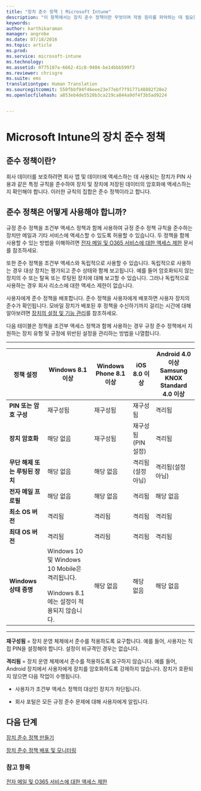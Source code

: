 ```yaml
---
title: "장치 준수 정책 | Microsoft Intune"
description: "이 항목에서는 장치 준수 정책이란 무엇이며 작동 원리를 파악하는 데 필요한 개념을 설명합니다."
keywords: 
author: karthikaraman
manager: angrobe
ms.date: 07/18/2016
ms.topic: article
ms.prod: 
ms.service: microsoft-intune
ms.technology: 
ms.assetid: 0775107a-6662-41c8-9404-be14bbb599f3
ms.reviewer: chrisgre
ms.suite: ems
translationtype: Human Translation
ms.sourcegitcommit: 550fbbf94f46eee23e77ebf7f9177148882f28e2
ms.openlocfilehash: a853eb4de5528b3ca219ca844a9df4f3b5ad9224


---
```


# Microsoft Intune의 장치 준수 정책
## 준수 정책이란?
회사 데이터를 보호하려면 회사 앱 및 데이터에 액세스하는 데 사용되는 장치가 PIN 사용과 같은 특정 규칙을 준수하여 장치 및 장치에 저장된 데이터의 암호화에 액세스하는지 확인해야 합니다. 이러한 규칙의 집합은 준수 정책이라고 합니다.

## 준수 정책은 어떻게 사용해야 합니까?
규정 준수 정책을 조건부 액세스 정책과 함께 사용하여 규정 준수 정책 규칙을 준수하는 장치만 메일과 기타 서비스에 액세스할 수 있도록 허용할 수 있습니다. 두 정책을 함께 사용할 수 있는 방법을 이해하려면 [전자 메일 및 O365 서비스에 대한 액세스 제한](restrict-access-to-email-and-o365-services-with-microsoft-intune.md) 문서를 참조하세요.

또한 준수 정책을 조건부 액세스와 독립적으로 사용할 수 있습니다. 독립적으로 사용하는 경우 대상 장치는 평가되고 준수 상태와 함께 보고됩니다. 예를 들어 암호화되지 않는 장치의 수 또는 탈옥 또는 루팅된 장치에 대해 보고할 수 있습니다. 그러나 독립적으로 사용하는 경우 회사 리소스에 대한 액세스 제한이 없습니다.

사용자에게 준수 정책을 배포합니다. 준수 정책을 사용자에게 배포하면 사용자 장치의 준수가 확인됩니다.
모바일 장치가 배포된 후 정책을 수신하기까지 걸리는 시간에 대해 알아보려면 [장치의 설정 및 기능 관리](https://docs.microsoft.com/en-us/intune/deploy-use/manage-settings-and-features-on-your-devices-with-microsoft-intune-policies#frequently-asked-questions-about-intune-policies)를 참조하세요.

다음 테이블은 정책을 조건부 액세스 정책과 함께 사용하는 경우 규정 준수 정책에서 지원하는 장치 유형 및 규정에 위반된 설정을 관리하는 방법을 나열합니다.

-----------------------------

|정책 설정| Windows 8.1 이상| Windows Phone 8.1 이상| iOS 8.0 이상|Android 4.0 이상<br/>Samsung KNOX Standard 4.0 이상|
|-----|----|----|----|----|
|**PIN 또는 암호 구성** |재구성됨|재구성됨|재구성됨|격리됨|
|**장치 암호화**|해당 없음|재구성됨|재구성됨(PIN 설정)|격리됨|
|**무단 해제 또는 루팅된 장치**|해당 없음|해당 없음|격리됨(설정 아님)|격리됨(설정 아님)|
|**전자 메일 프로필**|해당 없음|해당 없음|격리됨|해당 없음|
|**최소 OS 버전**|격리됨|격리됨|격리됨|격리됨|
|**최대 OS 버전**|격리됨| 격리됨| 격리됨| 격리됨|
|**Windows 상태 증명**|Windows 10 및 Windows 10 Mobile은 격리됩니다.<br /><br />Windows 8.1에는 설정이 적용되지 않습니다.|해당 없음|해당 없음|해당 없음|

------------------------------

**재구성됨** = 장치 운영 체제에서 준수를 적용하도록 요구합니다. 예를 들어, 사용자는 직접 PIN을 설정해야 합니다.  설정이 비규격인 경우는 없습니다.

**격리됨** = 장치 운영 체제에서 준수를 적용하도록 요구하지 않습니다. 예를 들어, Android 장치에서 사용자에게 장치를 암호화하도록 강제하지 않습니다. 장치가 호환되지 않으면 다음 작업이 수행됩니다.

-   사용자가 조건부 액세스 정책의 대상인 장치가 차단됩니다.

-   회사 포털은 모든 규정 준수 문제에 대해 사용자에게 알립니다.

## 다음 단계
[장치 준수 정책 만들기](create-a-device-compliance-policy-in-microsoft-intune.md)

[장치 준수 정책 배포 및 모니터링](deploy-and-monitor-a-device-compliance-policy-in-microsoft-intune.md)

### 참고 항목
[전자 메일 및 O365 서비스에 대한 액세스 제한](restrict-access-to-email-and-o365-services-with-microsoft-intune.md)



<!--HONumber=Sep16_HO4-->


